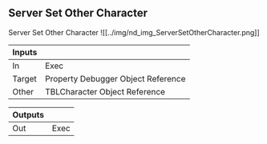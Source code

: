 ## Server Set Other Character
Server Set Other Character
![[../img/nd_img_ServerSetOtherCharacter.png]]

|Inputs||
|--|--|
| In | Exec |
| Target | Property Debugger Object Reference |
| Other | TBLCharacter Object Reference |

|Outputs||
|--|--|
| Out | Exec |
